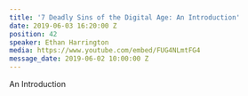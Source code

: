 ```yaml
---
title: '7 Deadly Sins of the Digital Age: An Introduction'
date: 2019-06-03 16:20:00 Z
position: 42
speaker: Ethan Harrington
media: https://www.youtube.com/embed/FUG4NLmtFG4
message_date: 2019-06-02 10:00:00 Z
---
```


An Introduction